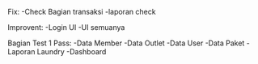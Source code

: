Fix:
-Check Bagian transaksi
-laporan check

Improvent:
-Login UI
-UI semuanya

Bagian Test 1 Pass:
-Data Member
-Data Outlet
-Data User
-Data Paket
-Laporan Laundry
-Dashboard